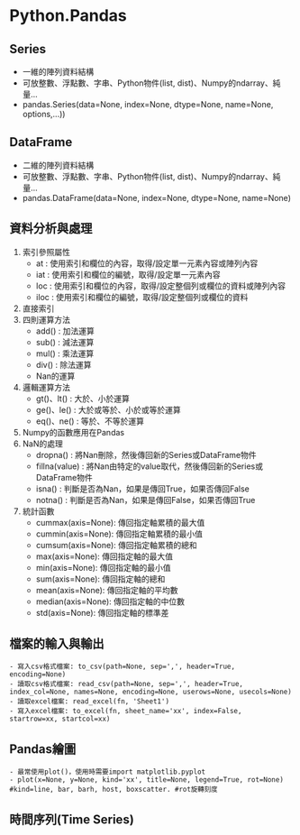 # Python.Pandas

## Series
  - 一維的陣列資料結構
  - 可放整數、浮點數、字串、Python物件(list, dist)、Numpy的ndarray、純量...
  - pandas.Series(data=None, index=None, dtype=None, name=None, options,...))

## DataFrame
  - 二維的陣列資料結構
  - 可放整數、浮點數、字串、Python物件(list, dist)、Numpy的ndarray、純量...
  - pandas.DataFrame(data=None, index=None, dtype=None, name=None)

## 資料分析與處理
1. 索引參照屬性
    - at : 使用索引和欄位的內容，取得/設定單一元素內容或陣列內容
    - iat : 使用索引和欄位的編號，取得/設定單一元素內容
    - loc : 使用索引和欄位的內容，取得/設定整個列或欄位的資料或陣列內容
    - iloc : 使用索引和欄位的編號，取得/設定整個列或欄位的資料
2. 直接索引
3. 四則運算方法
    - add() : 加法運算
    - sub() : 減法運算
    - mul() : 乘法運算
    - div() : 除法運算
    - Nan的運算
 4. 邏輯運算方法
    - gt()、lt() : 大於、小於運算
    - ge()、le() : 大於或等於、小於或等於運算
    - eq()、ne() : 等於、不等於運算
5. Numpy的函數應用在Pandas
6. NaN的處理
    - dropna() : 將Nan刪除，然後傳回新的Series或DataFrame物件
    - fillna(value) : 將Nan由特定的value取代，然後傳回新的Series或DataFrame物件
    - isna() : 判斷是否為Nan，如果是傳回True，如果否傳回False
    - notna() : 判斷是否為Nan，如果是傳回False，如果否傳回True
7. 統計函數
    - cummax(axis=None): 傳回指定軸累積的最大值
    - cummin(axis=None): 傳回指定軸累積的最小值
    - cumsum(axis=None): 傳回指定軸累積的總和
    - max(axis=None): 傳回指定軸的最大值
    - min(axis=None): 傳回指定軸的最小值
    - sum(axis=None): 傳回指定軸的總和
    - mean(axis=None): 傳回指定軸的平均數
    - median(axis=None): 傳回指定軸的中位數
    - std(axis=None): 傳回指定軸的標準差

## 檔案的輸入與輸出
    - 寫入csv格式檔案: to_csv(path=None, sep=',', header=True, encoding=None)
    - 讀取csv格式檔案: read_csv(path=None, sep=',', header=True, index_col=None, names=None, encoding=None, userows=None, usecols=None)
    - 讀取excel檔案: read_excel(fn, 'Sheet1')
    - 寫入excel檔案: to_excel(fn, sheet_name='xx', index=False, startrow=xx, startcol=xx)

## Pandas繪圖
    - 最常使用plot()，使用時需要import matplotlib.pyplot
    - plot(x=None, y=None, kind='xx', title=None, legend=True, rot=None) #kind=line, bar, barh, host, boxscatter. #rot旋轉刻度
    
## 時間序列(Time Series)
